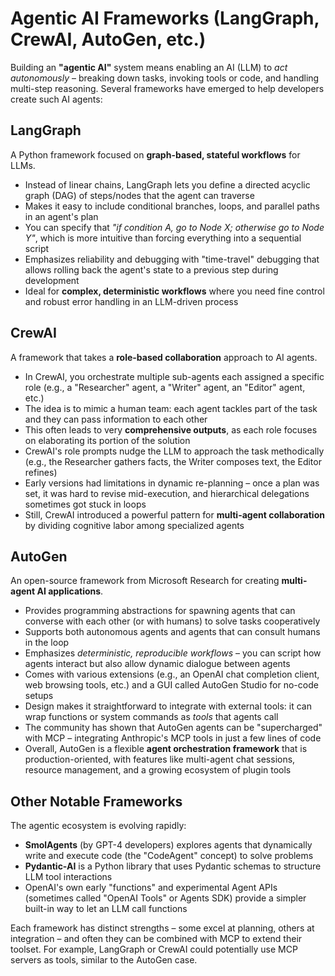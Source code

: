 # Agentic AI Frameworks (LangGraph, CrewAI, AutoGen, etc.)

Building an **"agentic AI"** system means enabling an AI (LLM) to *act autonomously* – breaking down tasks, invoking tools or code, and handling multi-step reasoning. Several frameworks have emerged to help developers create such AI agents:

## LangGraph

A Python framework focused on **graph-based, stateful workflows** for LLMs.

- Instead of linear chains, LangGraph lets you define a directed acyclic graph (DAG) of steps/nodes that the agent can traverse
- Makes it easy to include conditional branches, loops, and parallel paths in an agent's plan
- You can specify that *"if condition A, go to Node X; otherwise go to Node Y"*, which is more intuitive than forcing everything into a sequential script
- Emphasizes reliability and debugging with "time-travel" debugging that allows rolling back the agent's state to a previous step during development
- Ideal for **complex, deterministic workflows** where you need fine control and robust error handling in an LLM-driven process

## CrewAI

A framework that takes a **role-based collaboration** approach to AI agents.

- In CrewAI, you orchestrate multiple sub-agents each assigned a specific role (e.g., a "Researcher" agent, a "Writer" agent, an "Editor" agent, etc.)
- The idea is to mimic a human team: each agent tackles part of the task and they can pass information to each other
- This often leads to very **comprehensive outputs**, as each role focuses on elaborating its portion of the solution
- CrewAI's role prompts nudge the LLM to approach the task methodically (e.g., the Researcher gathers facts, the Writer composes text, the Editor refines)
- Early versions had limitations in dynamic re-planning – once a plan was set, it was hard to revise mid-execution, and hierarchical delegations sometimes got stuck in loops
- Still, CrewAI introduced a powerful pattern for **multi-agent collaboration** by dividing cognitive labor among specialized agents

## AutoGen

An open-source framework from Microsoft Research for creating **multi-agent AI applications**.

- Provides programming abstractions for spawning agents that can converse with each other (or with humans) to solve tasks cooperatively
- Supports both autonomous agents and agents that can consult humans in the loop
- Emphasizes *deterministic, reproducible workflows* – you can script how agents interact but also allow dynamic dialogue between agents
- Comes with various extensions (e.g., an OpenAI chat completion client, web browsing tools, etc.) and a GUI called AutoGen Studio for no-code setups
- Design makes it straightforward to integrate with external tools: it can wrap functions or system commands as *tools* that agents call
- The community has shown that AutoGen agents can be "supercharged" with MCP – integrating Anthropic's MCP tools in just a few lines of code
- Overall, AutoGen is a flexible **agent orchestration framework** that is production-oriented, with features like multi-agent chat sessions, resource management, and a growing ecosystem of plugin tools

## Other Notable Frameworks

The agentic ecosystem is evolving rapidly:

- **SmolAgents** (by GPT-4 developers) explores agents that dynamically write and execute code (the "CodeAgent" concept) to solve problems
- **Pydantic-AI** is a Python library that uses Pydantic schemas to structure LLM tool interactions
- OpenAI's own early "functions" and experimental Agent APIs (sometimes called "OpenAI Tools" or Agents SDK) provide a simpler built-in way to let an LLM call functions

Each framework has distinct strengths – some excel at planning, others at integration – and often they can be combined with MCP to extend their toolset. For example, LangGraph or CrewAI could potentially use MCP servers as tools, similar to the AutoGen case.
